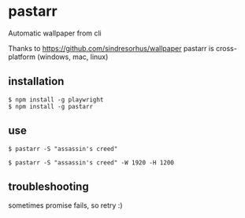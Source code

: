 # pastarr

Automatic wallpaper from cli

Thanks to https://github.com/sindresorhus/wallpaper pastarr is cross-platform (windows, mac, linux)

## installation

```
$ npm install -g playwright
$ npm install -g pastarr
```

## use

```
$ pastarr -S "assassin's creed"

$ pastarr -S "assassin's creed" -W 1920 -H 1200
```

## troubleshooting

sometimes promise fails, so retry :)
